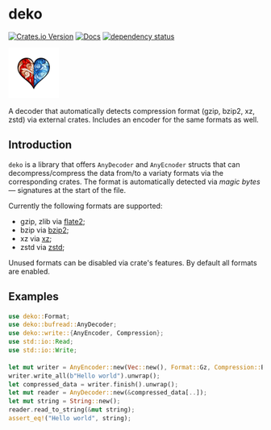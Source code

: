 # deko

[![Crates.io Version](https://img.shields.io/crates/v/deko)](https://crates.io/crates/deko)
[![Docs](https://docs.rs/deko/badge.svg)](https://docs.rs/deko)
[![dependency status](https://deps.rs/repo/github/igankevich/deko/status.svg)](https://deps.rs/repo/github/igankevich/deko)

![Deko icon.](https://raw.githubusercontent.com/igankevich/rust-docs-assets/master/deko/deko.png)

A decoder that automatically detects compression format (gzip, bzip2, xz, zstd) via external crates.
Includes an encoder for the same formats as well.


## Introduction

`deko` is a library that offers `AnyDecoder` and `AnyEcnoder` structs
that can decompress/compress the data from/to a variaty formats via the corresponding crates.
The format is automatically detected via _magic bytes_ — signatures at the start of the file.

Currently the following formats are supported:
- gzip, zlib via [flate2](https://docs.rs/flate2/latest/flate2/);
- bzip via [bzip2](https://docs.rs/bzip2/latest/bzip2/);
- xz via [xz](https://docs.rs/xz/latest/xz/);
- zstd via [zstd](https://docs.rs/zstd/latest/zstd/);

Unused formats can be disabled via crate's features.
By default all formats are enabled.


## Examples

```rust
use deko::Format;
use deko::bufread::AnyDecoder;
use deko::write::{AnyEncoder, Compression};
use std::io::Read;
use std::io::Write;

let mut writer = AnyEncoder::new(Vec::new(), Format::Gz, Compression::Best).unwrap();
writer.write_all(b"Hello world").unwrap();
let compressed_data = writer.finish().unwrap();
let mut reader = AnyDecoder::new(&compressed_data[..]);
let mut string = String::new();
reader.read_to_string(&mut string);
assert_eq!("Hello world", string);
```
